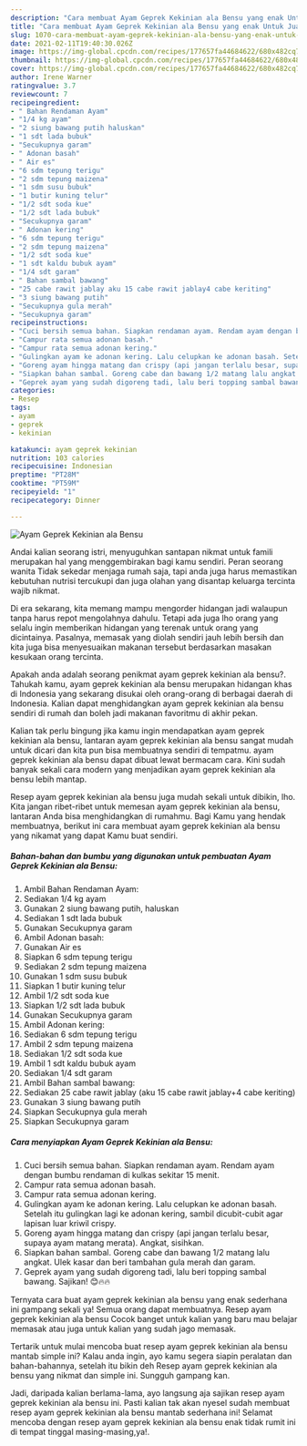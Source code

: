 ```yaml
---
description: "Cara membuat Ayam Geprek Kekinian ala Bensu yang enak Untuk Jualan"
title: "Cara membuat Ayam Geprek Kekinian ala Bensu yang enak Untuk Jualan"
slug: 1070-cara-membuat-ayam-geprek-kekinian-ala-bensu-yang-enak-untuk-jualan
date: 2021-02-11T19:40:30.026Z
image: https://img-global.cpcdn.com/recipes/177657fa44684622/680x482cq70/ayam-geprek-kekinian-ala-bensu-foto-resep-utama.jpg
thumbnail: https://img-global.cpcdn.com/recipes/177657fa44684622/680x482cq70/ayam-geprek-kekinian-ala-bensu-foto-resep-utama.jpg
cover: https://img-global.cpcdn.com/recipes/177657fa44684622/680x482cq70/ayam-geprek-kekinian-ala-bensu-foto-resep-utama.jpg
author: Irene Warner
ratingvalue: 3.7
reviewcount: 7
recipeingredient:
- " Bahan Rendaman Ayam"
- "1/4 kg ayam"
- "2 siung bawang putih haluskan"
- "1 sdt lada bubuk"
- "Secukupnya garam"
- " Adonan basah"
- " Air es"
- "6 sdm tepung terigu"
- "2 sdm tepung maizena"
- "1 sdm susu bubuk"
- "1 butir kuning telur"
- "1/2 sdt soda kue"
- "1/2 sdt lada bubuk"
- "Secukupnya garam"
- " Adonan kering"
- "6 sdm tepung terigu"
- "2 sdm tepung maizena"
- "1/2 sdt soda kue"
- "1 sdt kaldu bubuk ayam"
- "1/4 sdt garam"
- " Bahan sambal bawang"
- "25 cabe rawit jablay aku 15 cabe rawit jablay4 cabe keriting"
- "3 siung bawang putih"
- "Secukupnya gula merah"
- "Secukupnya garam"
recipeinstructions:
- "Cuci bersih semua bahan. Siapkan rendaman ayam. Rendam ayam dengan bumbu rendaman di kulkas sekitar 15 menit."
- "Campur rata semua adonan basah."
- "Campur rata semua adonan kering."
- "Gulingkan ayam ke adonan kering. Lalu celupkan ke adonan basah. Setelah itu gulingkan lagi ke adonan kering, sambil dicubit-cubit agar lapisan luar kriwil crispy."
- "Goreng ayam hingga matang dan crispy (api jangan terlalu besar, supaya ayam matang merata). Angkat, sisihkan."
- "Siapkan bahan sambal. Goreng cabe dan bawang 1/2 matang lalu angkat. Ulek kasar dan beri tambahan gula merah dan garam."
- "Geprek ayam yang sudah digoreng tadi, lalu beri topping sambal bawang. Sajikan! 😊🔥🔥"
categories:
- Resep
tags:
- ayam
- geprek
- kekinian

katakunci: ayam geprek kekinian 
nutrition: 103 calories
recipecuisine: Indonesian
preptime: "PT28M"
cooktime: "PT59M"
recipeyield: "1"
recipecategory: Dinner

---
```



![Ayam Geprek Kekinian ala Bensu](https://img-global.cpcdn.com/recipes/177657fa44684622/680x482cq70/ayam-geprek-kekinian-ala-bensu-foto-resep-utama.jpg)

Andai kalian seorang istri, menyuguhkan santapan nikmat untuk famili merupakan hal yang menggembirakan bagi kamu sendiri. Peran seorang  wanita Tidak sekedar menjaga rumah saja, tapi anda juga harus memastikan kebutuhan nutrisi tercukupi dan juga olahan yang disantap keluarga tercinta wajib nikmat.

Di era  sekarang, kita memang mampu mengorder hidangan jadi walaupun tanpa harus repot mengolahnya dahulu. Tetapi ada juga lho orang yang selalu ingin memberikan hidangan yang terenak untuk orang yang dicintainya. Pasalnya, memasak yang diolah sendiri jauh lebih bersih dan kita juga bisa menyesuaikan makanan tersebut berdasarkan masakan kesukaan orang tercinta. 



Apakah anda adalah seorang penikmat ayam geprek kekinian ala bensu?. Tahukah kamu, ayam geprek kekinian ala bensu merupakan hidangan khas di Indonesia yang sekarang disukai oleh orang-orang di berbagai daerah di Indonesia. Kalian dapat menghidangkan ayam geprek kekinian ala bensu sendiri di rumah dan boleh jadi makanan favoritmu di akhir pekan.

Kalian tak perlu bingung jika kamu ingin mendapatkan ayam geprek kekinian ala bensu, lantaran ayam geprek kekinian ala bensu sangat mudah untuk dicari dan kita pun bisa membuatnya sendiri di tempatmu. ayam geprek kekinian ala bensu dapat dibuat lewat bermacam cara. Kini sudah banyak sekali cara modern yang menjadikan ayam geprek kekinian ala bensu lebih mantap.

Resep ayam geprek kekinian ala bensu juga mudah sekali untuk dibikin, lho. Kita jangan ribet-ribet untuk memesan ayam geprek kekinian ala bensu, lantaran Anda bisa menghidangkan di rumahmu. Bagi Kamu yang hendak membuatnya, berikut ini cara membuat ayam geprek kekinian ala bensu yang nikamat yang dapat Kamu buat sendiri.

<!--inarticleads1-->

##### Bahan-bahan dan bumbu yang digunakan untuk pembuatan Ayam Geprek Kekinian ala Bensu:

1. Ambil  Bahan Rendaman Ayam:
1. Sediakan 1/4 kg ayam
1. Gunakan 2 siung bawang putih, haluskan
1. Sediakan 1 sdt lada bubuk
1. Gunakan Secukupnya garam
1. Ambil  Adonan basah:
1. Gunakan  Air es
1. Siapkan 6 sdm tepung terigu
1. Sediakan 2 sdm tepung maizena
1. Gunakan 1 sdm susu bubuk
1. Siapkan 1 butir kuning telur
1. Ambil 1/2 sdt soda kue
1. Siapkan 1/2 sdt lada bubuk
1. Gunakan Secukupnya garam
1. Ambil  Adonan kering:
1. Sediakan 6 sdm tepung terigu
1. Ambil 2 sdm tepung maizena
1. Sediakan 1/2 sdt soda kue
1. Ambil 1 sdt kaldu bubuk ayam
1. Sediakan 1/4 sdt garam
1. Ambil  Bahan sambal bawang:
1. Sediakan 25 cabe rawit jablay (aku 15 cabe rawit jablay+4 cabe keriting)
1. Gunakan 3 siung bawang putih
1. Siapkan Secukupnya gula merah
1. Siapkan Secukupnya garam




<!--inarticleads2-->

##### Cara menyiapkan Ayam Geprek Kekinian ala Bensu:

1. Cuci bersih semua bahan. Siapkan rendaman ayam. Rendam ayam dengan bumbu rendaman di kulkas sekitar 15 menit.
1. Campur rata semua adonan basah.
1. Campur rata semua adonan kering.
1. Gulingkan ayam ke adonan kering. Lalu celupkan ke adonan basah. Setelah itu gulingkan lagi ke adonan kering, sambil dicubit-cubit agar lapisan luar kriwil crispy.
1. Goreng ayam hingga matang dan crispy (api jangan terlalu besar, supaya ayam matang merata). Angkat, sisihkan.
1. Siapkan bahan sambal. Goreng cabe dan bawang 1/2 matang lalu angkat. Ulek kasar dan beri tambahan gula merah dan garam.
1. Geprek ayam yang sudah digoreng tadi, lalu beri topping sambal bawang. Sajikan! 😊🔥🔥




Ternyata cara buat ayam geprek kekinian ala bensu yang enak sederhana ini gampang sekali ya! Semua orang dapat membuatnya. Resep ayam geprek kekinian ala bensu Cocok banget untuk kalian yang baru mau belajar memasak atau juga untuk kalian yang sudah jago memasak.

Tertarik untuk mulai mencoba buat resep ayam geprek kekinian ala bensu mantab simple ini? Kalau anda ingin, ayo kamu segera siapin peralatan dan bahan-bahannya, setelah itu bikin deh Resep ayam geprek kekinian ala bensu yang nikmat dan simple ini. Sungguh gampang kan. 

Jadi, daripada kalian berlama-lama, ayo langsung aja sajikan resep ayam geprek kekinian ala bensu ini. Pasti kalian tak akan nyesel sudah membuat resep ayam geprek kekinian ala bensu mantab sederhana ini! Selamat mencoba dengan resep ayam geprek kekinian ala bensu enak tidak rumit ini di tempat tinggal masing-masing,ya!.

